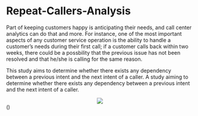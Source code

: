 # Repeat-Callers-Analysis
Part of keeping customers happy is anticipating their needs, and call center analytics can do that and more. For instance, one of the most important aspects of any customer service operation is the ability to handle a customer’s needs during their first call; if a customer calls back within two weeks, there could be a possbility that the previous issue has not been resolved and that he/she is calling for the same reason.

This study aims to determine whether there exists any dependency between a previous intent and the next intent of a caller.
A study aiming to determine whether there exists any dependency between a previous intent and the next intent of a caller.
<div style="text-align:center"><img src ="https://media.istockphoto.com/vectors/call-center-concept-vector-id826668548?k=6&m=826668548&s=612x612&w=0&h=okkPVXtlEJt2wT-DeDvb7SnLPfqXR1crYPbvrinFMt8=" /></div>()
